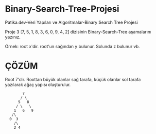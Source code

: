 # Binary-Search-Tree-Projesi
Patika.dev-Veri Yapıları ve Algoritmalar-Binary Search Tree Projesi

Proje 3
[7, 5, 1, 8, 3, 6, 0, 9, 4, 2] dizisinin Binary-Search-Tree aşamalarını yazınız.

Örnek: root x'dir. root'un sağından y bulunur. Solunda z bulunur vb.

# ÇÖZÜM

Root 7'dir. Roottan büyük olanlar sağ tarafa, küçük olanlar sol tarafa yazılarak ağaç yapısı oluşturulur.

```
        7
       / \
      5   8
     / \   \
    1   6   9
   /\  
  0  3
    /\
    2 4
    
```
